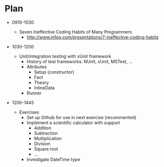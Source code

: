 # Plan

  - 0910-1030
    - Seven Ineffective Coding Habits of Many Programmers
      - http://www.infoq.com/presentations/7-ineffective-coding-habits 

  - 1030-1200
    - Unit/integration testing with xUnit framework
      - History of test frameworks: NUnit, xUnit, MSTest, ...
      - Attributes
        - Setup (constructor)
        - Fact 
        - Theory
        - InlineData
      - Runner  

  - 1200-1445
    - Exercises
      - Set up Github for use in next exercise (recommented)
      - Implement a scientific calculator with support
        - Addition
        - Subtraction
        - Multiplication
        - Division
        - Square root
        - ...
      - Investigate DateTime type
